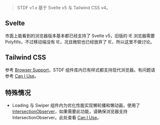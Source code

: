 > STDF v1.x 基于 Svelte v5 与 Tailwind CSS v4。

## Svelte

市面上能看到的浏览器版本基本都已经支持了 Svelte v5，旧版的 IE 浏览器需要 Polyfills，不过移动端没有 IE，况且微软也已经放弃了 IE，所以这里不做讨论。

## Tailwind CSS

参考 [Browser Support](https://tailwindcss.com/docs/browser-support)，STDF 组件库内已有样式都支持现代浏览器。有问题请参考 [Can I Use](https://caniuse.com)。

## 特殊情况

- Loading 与 Swiper 组件内为优化性能实现懒轮播和懒动画，使用了 [IntersectionObserver](https://developer.mozilla.org/en-US/docs/Web/API/Intersection_Observer_API)，如果需要此功能，请确保浏览器支持 IntersectionObserver。此处查看 [Can I Use](https://caniuse.com/intersectionobserver)。
